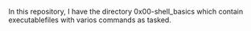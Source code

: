 In this repository, I have the directory 0x00-shell_basics which contain executablefiles with varios commands as tasked.
